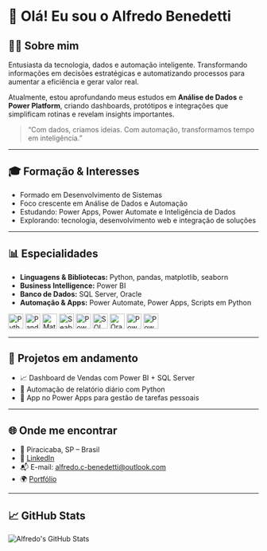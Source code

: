 # 👋 Olá! Eu sou o Alfredo Benedetti

## 👨‍💻 Sobre mim
Entusiasta da tecnologia, dados e automação inteligente. Transformando informações em decisões estratégicas e automatizando processos para aumentar a eficiência e gerar valor real.

Atualmente, estou aprofundando meus estudos em **Análise de Dados** e **Power Platform**, criando dashboards, protótipos e integrações que simplificam rotinas e revelam insights importantes.

> “Com dados, criamos ideias. Com automação, transformamos tempo em inteligência.”

---

## 🎓 Formação & Interesses

- Formado em Desenvolvimento de Sistemas
- Foco crescente em Análise de Dados e Automação
- Estudando: Power Apps, Power Automate e Inteligência de Dados
- Explorando: tecnologia, desenvolvimento web e integração de soluções

---

## 📊 Especialidades

- **Linguagens & Bibliotecas:** Python, pandas, matplotlib, seaborn  
- **Business Intelligence:** Power BI  
- **Banco de Dados:** SQL Server, Oracle  
- **Automação & Apps:** Power Automate, Power Apps, Scripts em Python

<p align="left">
  <img src="https://cdn.jsdelivr.net/gh/devicons/devicon/icons/python/python-original.svg" alt="Python" width="30"/>
  <img src="https://cdn.jsdelivr.net/gh/devicons/devicon/icons/pandas/pandas-original.svg" alt="Pandas" width="30"/>
  <img src="https://cdn.jsdelivr.net/gh/devicons/devicon/icons/matplotlib/matplotlib-original.svg" alt="Matplotlib" width="30"/>
  <img src="https://cdn.jsdelivr.net/gh/devicons/devicon/icons/seaborn/seaborn-original.svg" alt="Seaborn" width="30"/>
  <img src="https://cdn.jsdelivr.net/gh/devicons/devicon/icons/powerbi/powerbi-original.svg" alt="Power BI" width="30"/>
  <img src="https://cdn.jsdelivr.net/gh/devicons/devicon/icons/sqlserver/sqlserver-original.svg" alt="SQL Server" width="30"/>
  <img src="https://cdn.jsdelivr.net/gh/devicons/devicon/icons/oracle/oracle-original.svg" alt="Oracle" width="30"/>
  <img src="https://cdn.jsdelivr.net/gh/devicons/devicon/icons/powerapps/powerapps-original.svg" alt="Power Apps" width="30"/>
  <img src="https://cdn.jsdelivr.net/gh/devicons/devicon/icons/powerautomate/powerautomate-original.svg" alt="Power Automate" width="30"/>
</p>

---

## 🔧 Projetos em andamento

- 📈 Dashboard de Vendas com Power BI + SQL Server  
- 🤖 Automação de relatório diário com Python  
- 🧩 App no Power Apps para gestão de tarefas pessoais

---

## 🌐 Onde me encontrar

- 📍 Piracicaba, SP – Brasil  
- 💼 [LinkedIn](https://www.linkedin.com/in/seu-usuario)  
- 📬 E-mail: alfredo.c-benedetti@outlook.com  
- 🌍 [Portfólio](https://meusite.com)

---

## 📈 GitHub Stats

![Alfredo's GitHub Stats](https://github-readme-stats.vercel.app/api?username=AC-Benedetti&show_icons=true&theme=dracula)
